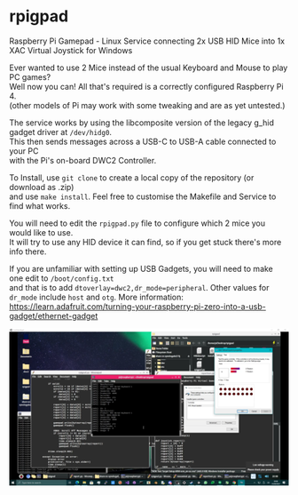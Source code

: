 # rpigpad
Raspberry Pi Gamepad - Linux Service connecting 2x USB HID Mice into 1x XAC Virtual Joystick for Windows

Ever wanted to use 2 Mice instead of the usual Keyboard and Mouse to play PC games? \
Well now you can! All that's required is a correctly configured Raspberry Pi 4. \
(other models of Pi may work with some tweaking and are as yet untested.)

The service works by using the libcomposite version of the legacy g_hid gadget driver at `/dev/hidg0`. \
This then sends messages across a USB-C to USB-A cable connected to your PC \
with the Pi's on-board DWC2 Controller.

To Install, use `git clone` to create a local copy of the repository (or download as .zip) \
and use `make install`. Feel free to customise the Makefile and Service to find what works.

You will need to edit the `rpigpad.py` file to configure which 2 mice you would like to use. \
It will try to use any HID device it can find, so if you get stuck there's more info there.

If you are unfamiliar with setting up USB Gadgets, you will need to make one edit to `/boot/config.txt` \
and that is to add `dtoverlay=dwc2,dr_mode=peripheral`. Other values for `dr_mode` include `host` and `otg`.
More information: https://learn.adafruit.com/turning-your-raspberry-pi-zero-into-a-usb-gadget/ethernet-gadget

![screenshot](https://github.com/TheMindVirus/rpigpad/blob/main/screenshot.png)
